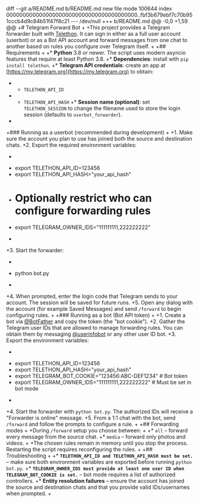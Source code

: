 diff --git a/README.md b/README.md
new file mode 100644
index 0000000000000000000000000000000000000000..fbf3b679ebf7c70b951cccb4d9c84b51f47f8c21
--- /dev/null
+++ b/README.md
@@ -0,0 +1,59 @@
+# Telegram Forward Bot
+
+This project provides a Telegram forwarder built with [Telethon](https://docs.telethon.dev/). It can sign in either as a full user account (userbot) or as a Bot API account and forward messages from one chat to another based on rules you configure over Telegram itself.
+
+## Requirements
+
+* **Python** 3.8 or newer. The script uses modern asyncio features that require at least Python 3.8.
+* **Dependencies**: install with `pip install telethon`.
+* **Telegram API credentials**: create an app at [https://my.telegram.org](https://my.telegram.org) to obtain:
+  * `TELETHON_API_ID`
+  * `TELETHON_API_HASH`
+* **Session name (optional)**: set `TELETHON_SESSION` to change the filename used to store the login session (defaults to `userbot_forwarder`).
+
+### Running as a userbot (recommended during development)
+
+1. Make sure the account you plan to use has joined both the source and destination chats.
+2. Export the required environment variables:
+   ```bash
+   export TELETHON_API_ID=123456
+   export TELETHON_API_HASH="your_api_hash"
+   # Optionally restrict who can configure forwarding rules
+   export TELEGRAM_OWNER_IDS="111111111,222222222"
+   ```
+3. Start the forwarder:
+   ```bash
+   python bot.py
+   ```
+4. When prompted, enter the login code that Telegram sends to your account. The session will be saved for future runs.
+5. Open any dialog with the account (for example Saved Messages) and send `/forward` to begin configuring rules.
+
+### Running as a bot (Bot API token)
+
+1. Create a bot via [@BotFather](https://t.me/BotFather) and copy the token (the "bot cookie").
+2. Gather the Telegram user IDs that are allowed to manage forwarding rules. You can obtain them by messaging [@userinfobot](https://t.me/userinfobot) or any other user ID bot.
+3. Export the environment variables:
+   ```bash
+   export TELETHON_API_ID=123456
+   export TELETHON_API_HASH="your_api_hash"
+   export TELEGRAM_BOT_COOKIE="123456:ABC-DEF1234"  # Bot token
+   export TELEGRAM_OWNER_IDS="111111111,222222222"   # Must be set in bot mode
+   ```
+4. Start the forwarder with `python bot.py`. The authorized IDs will receive a "Forwarder is online" message.
+5. From a 1:1 chat with the bot, send `/forward` and follow the prompts to configure a rule.
+
+## Forwarding modes
+
+During `/forward` setup you choose between:
+
+* `all` – forward every message from the source chat.
+* `media` – forward only photos and videos.
+
+The chosen rules remain in memory until you stop the process. Restarting the script requires reconfiguring the rules.
+
+## Troubleshooting
+
+* **`TELETHON_API_ID and TELETHON_API_HASH must be set.`** – make sure both environment variables are exported before running `python bot.py`.
+* **`TELEGRAM_OWNER_IDS must provide at least one user ID when TELEGRAM_BOT_COOKIE is set.`** – bot mode requires a list of authorized controllers.
+* **Entity resolution failures** – ensure the account has joined the source and destination chats and that you provide valid IDs/usernames when prompted.
+

